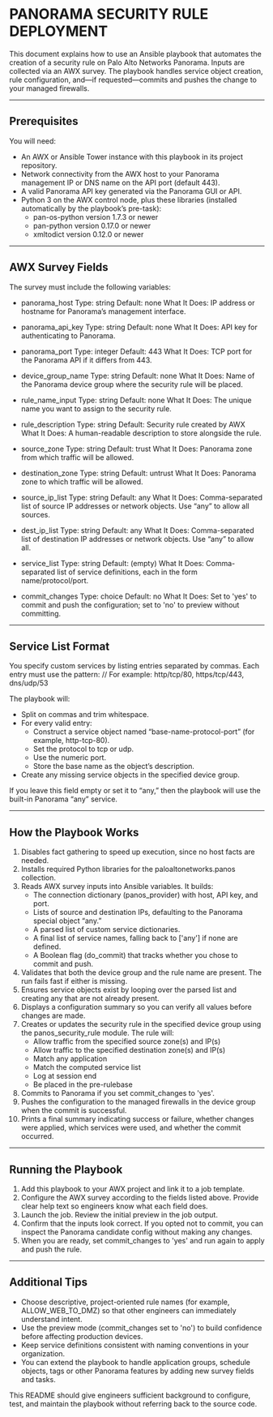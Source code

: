PANORAMA SECURITY RULE DEPLOYMENT
=================================

This document explains how to use an Ansible playbook that automates the creation of a security rule on Palo Alto Networks Panorama. Inputs are collected via an AWX survey. The playbook handles service object creation, rule configuration, and—if requested—commits and pushes the change to your managed firewalls.

---------------------------------
Prerequisites
---------------------------------

You will need:

* An AWX or Ansible Tower instance with this playbook in its project repository.
* Network connectivity from the AWX host to your Panorama management IP or DNS name on the API port (default 443).
* A valid Panorama API key generated via the Panorama GUI or API.
* Python 3 on the AWX control node, plus these libraries (installed automatically by the playbook’s pre-task):
    * pan-os-python version 1.7.3 or newer
    * pan-python version 0.17.0 or newer
    * xmltodict version 0.12.0 or newer

---------------------------------
AWX Survey Fields
---------------------------------

The survey must include the following variables:

- panorama_host
Type: string
Default: none
What It Does: IP address or hostname for Panorama’s management interface.

- panorama_api_key
	Type: string
	Default: none
	What It Does: API key for authenticating to Panorama.

- panorama_port
	Type: integer
	Default: 443
	What It Does: TCP port for the Panorama API if it differs from 443.

- device_group_name
	Type: string
	Default: none
	What It Does: Name of the Panorama device group where the security rule will be placed.

- rule_name_input
	Type: string
	Default: none
	What It Does: The unique name you want to assign to the security rule.

- rule_description
	Type: string
	Default: Security rule created by AWX
	What It Does: A human-readable description to store alongside the rule.

- source_zone
	Type: string
	Default: trust
	What It Does: Panorama zone from which traffic will be allowed.

- destination_zone
	Type: string
	Default: untrust
	What It Does: Panorama zone to which traffic will be allowed.

- source_ip_list
	Type: string
	Default: any
	What It Does: Comma-separated list of source IP addresses or network objects. Use “any” to allow all sources.

- dest_ip_list
	Type: string
	Default: any
	What It Does: Comma-separated list of destination IP addresses or network objects. Use “any” to allow all.

- service_list
	Type: string
	Default: (empty)
	What It Does: Comma-separated list of service definitions, each in the form name/protocol/port.

- commit_changes
	Type: choice
	Default: no
	What It Does: Set to 'yes' to commit and push the configuration; set to 'no' to preview without committing.

---------------------------------
Service List Format
---------------------------------

You specify custom services by listing entries separated by commas. Each entry must use the pattern: <service-base-name>/<protocol>/<port>
For example: http/tcp/80, https/tcp/443, dns/udp/53

The playbook will:
* Split on commas and trim whitespace.
* For every valid entry:
    * Construct a service object named “base-name-protocol-port” (for example, http-tcp-80).
    * Set the protocol to tcp or udp.
    * Use the numeric port.
    * Store the base name as the object’s description.
* Create any missing service objects in the specified device group.

If you leave this field empty or set it to “any,” then the playbook will use the built-in Panorama “any” service.

---------------------------------
How the Playbook Works
---------------------------------

1. Disables fact gathering to speed up execution, since no host facts are needed.
2. Installs required Python libraries for the paloaltonetworks.panos collection.
3. Reads AWX survey inputs into Ansible variables. It builds:
    * The connection dictionary (panos_provider) with host, API key, and port.
    * Lists of source and destination IPs, defaulting to the Panorama special object “any.”
    * A parsed list of custom service dictionaries.
    * A final list of service names, falling back to ['any'] if none are defined.
    * A Boolean flag (do_commit) that tracks whether you chose to commit and push.
4. Validates that both the device group and the rule name are present. The run fails fast if either is missing.
5. Ensures service objects exist by looping over the parsed list and creating any that are not already present.
6. Displays a configuration summary so you can verify all values before changes are made.
7. Creates or updates the security rule in the specified device group using the panos_security_rule module. The rule will:
    * Allow traffic from the specified source zone(s) and IP(s)
    * Allow traffic to the specified destination zone(s) and IP(s)
    * Match any application
    * Match the computed service list
    * Log at session end
    * Be placed in the pre-rulebase
8. Commits to Panorama if you set commit_changes to 'yes'.
9. Pushes the configuration to the managed firewalls in the device group when the commit is successful.
10. Prints a final summary indicating success or failure, whether changes were applied, which services were used, and whether the commit occurred.

---------------------------------
Running the Playbook
---------------------------------

1. Add this playbook to your AWX project and link it to a job template.
2. Configure the AWX survey according to the fields listed above. Provide clear help text so engineers know what each field does.
3. Launch the job. Review the initial preview in the job output.
4. Confirm that the inputs look correct. If you opted not to commit, you can inspect the Panorama candidate config without making any changes.
5. When you are ready, set commit_changes to 'yes' and run again to apply and push the rule.

---------------------------------
Additional Tips
---------------------------------

* Choose descriptive, project-oriented rule names (for example, ALLOW_WEB_TO_DMZ) so that other engineers can immediately understand intent.
* Use the preview mode (commit_changes set to 'no') to build confidence before affecting production devices.
* Keep service definitions consistent with naming conventions in your organization.
* You can extend the playbook to handle application groups, schedule objects, tags or other Panorama features by adding new survey fields and tasks.

This README should give engineers sufficient background to configure, test, and maintain the playbook without referring back to the source code.